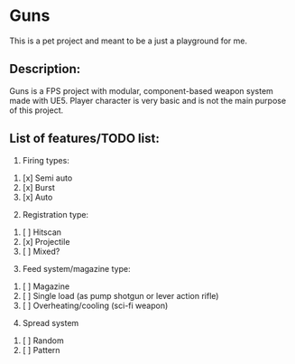 # Guns

This is a pet project and meant to be a just a playground for me.

## Description:

Guns is a FPS project with modular, component-based weapon system made with UE5. Player character is very basic and is not the main purpose of this project.

## List of features/TODO list:

1) Firing types:
1. [x] Semi auto
2. [x] Burst
3. [x] Auto

2) Registration type:
1. [ ] Hitscan
2. [x] Projectile
3. [ ] Mixed?

3) Feed system/magazine type:
1. [ ] Magazine
2. [ ] Single load (as pump shotgun or lever action rifle)
3. [ ] Overheating/cooling (sci-fi weapon)

4) Spread system
1. [ ] Random
2. [ ] Pattern